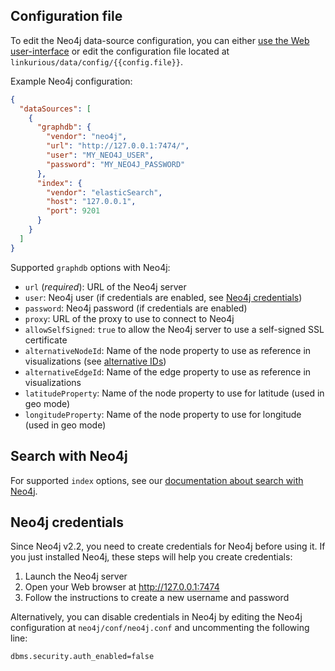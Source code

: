 ## Configuration file

To edit the Neo4j data-source configuration, you can either [use the Web user-interface](/configure-sources/#using-the-web-user-interface)
or edit the configuration file located at `linkurious/data/config/{{config.file}}`.

Example Neo4j configuration:
```json
{
  "dataSources": [
    {
      "graphdb": {
        "vendor": "neo4j",
        "url": "http://127.0.0.1:7474/",
        "user": "MY_NEO4J_USER",
        "password": "MY_NEO4J_PASSWORD"
      },
      "index": {
        "vendor": "elasticSearch",
        "host": "127.0.0.1",
        "port": 9201
      }
    }
  ]
}
```

Supported `graphdb` options with Neo4j:

- `url` (*required*): URL of the Neo4j server
- `user`: Neo4j user (if credentials are enabled, see [Neo4j credentials](#neo4j-credentials))
- `password`: Neo4j password (if credentials are enabled)
- `proxy`: URL of the proxy to use to connect to Neo4j
- `allowSelfSigned`: `true` to allow the Neo4j server to use a self-signed SSL certificate
- `alternativeNodeId`: Name of the node property to use as reference in visualizations (see [alternative IDs](/alternative-ids))
- `alternativeEdgeId`: Name of the edge property to use as reference in visualizations
- `latitudeProperty`: Name of the node property to use for latitude (used in geo mode)
- `longitudeProperty`: Name of the node property to use for longitude (used in geo mode)
<!-- `webAdmin` (URL): not used at all -->
<!-- `writeURL` (URL): not fully functional -->

## Search with Neo4j

For supported `index` options, see our [documentation about search with Neo4j](/search-neo4j).

## Neo4j credentials

Since Neo4j v2.2, you need to create credentials for Neo4j before using it.
If you just installed Neo4j, these steps will help you create credentials:

1. Launch the Neo4j server
2. Open your Web browser at http://127.0.0.1:7474
3. Follow the instructions to create a new username and password

Alternatively, you can disable credentials in Neo4j by editing the Neo4j configuration at `neo4j/conf/neo4j.conf`
and uncommenting the following line:
```sh
dbms.security.auth_enabled=false
```
